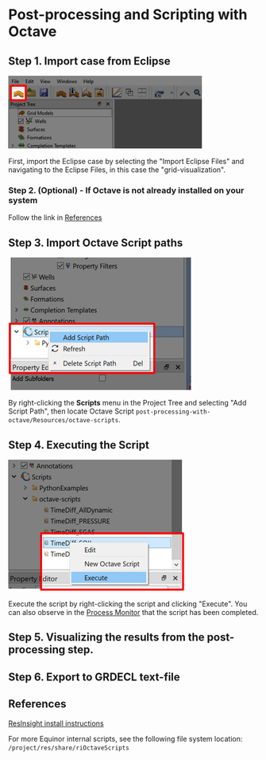 # Post-processing and Scripting with Octave

## Step 1. Import case from Eclipse

![Image](../grid-visualization/Resources/Pictures/import_eclipse.png)

First, import the Eclipse case by selecting the "Import Eclipse Files" and navigating to the Eclipse Files, in this case the "grid-visualization".

### Step 2. (Optional) - If Octave is not already installed on your system
Follow the link in [References](#references) 

## Step 3. Import Octave Script paths 
![Image](Resources/Pictures/add_script_path.png)

By right-clicking the **Scripts** menu in the Project Tree and selecting "Add Script Path", then locate Octave Script `post-processing-with-octave/Resources/octave-scripts`.

## Step 4. Executing the Script

![Image](Resources/Pictures/execute.png)

Execute the script by right-clicking the script and clicking "Execute". You can also observe in the [Process Monitor](../graphical-user-interface/graphical-user-interface.md#process-monitor) that the script has been completed.

## Step 5. Visualizing the results from the post-processing step.

## Step 6. Export to GRDECL text-file



## References
[ResInsight install instructions](https://resinsight.org/getting-started/download-and-install/)

For more Equinor internal scripts, see the following file system location: `/project/res/share/riOctaveScripts`